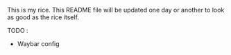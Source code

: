 This is my rice. This README file will be updated one day or another to look as good as the rice itself.

TODO :
- Waybar config
